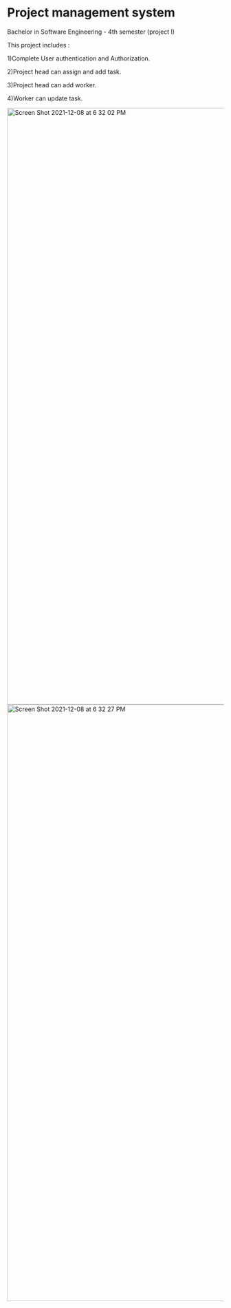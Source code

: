 <h1>Project management system</h1>

Bachelor in Software Engineering - 4th semester (project I)

This project includes :

 1)Complete User authentication and Authorization.
 
 2)Project head can assign and add task.
 
 3)Project head can add worker.
 
 4)Worker can update task.
 
 
 
 <img width="1388" alt="Screen Shot 2021-12-08 at 6 32 02 PM" src="https://user-images.githubusercontent.com/59310528/145213375-19f510c1-8e2a-4f4f-bc71-0f421a414694.png">

<img width="1388" alt="Screen Shot 2021-12-08 at 6 32 27 PM" src="https://user-images.githubusercontent.com/59310528/145213396-01d833ad-f973-439d-a3e2-a0b7b7bf9fae.png">


